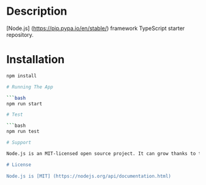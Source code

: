 # Description

[Node.js] (https://pip.pypa.io/en/stable/) framework TypeScript starter repository.

# Installation 

```bash 
npm install

# Running The App

```bash
npm run start

# Test 

```bash
npm run test

# Support 

Node.js is an MIT-licensed open source project. It can grow thanks to the sponsors and support by the amazing backers. If you'd like to join them, please read more [here] (https://nodejs.org/api/documentation.html).

# License
 
Node.js is [MIT] (https://nodejs.org/api/documentation.html)
